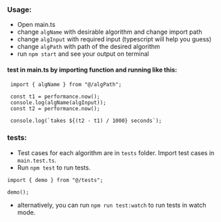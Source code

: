 ### Usage:

- Open main.ts
- change `algName` with desirable algorithm and change import path
- change `algInput` with required input (typescript will help you guess)
- change `algPath` with path of the desired algorithm
- run `npm start` and see your output on terminal

#### test in main.ts by importing function and running like this:

```
 import { algName } from "@/algPath";

 const t1 = performance.now();
 console.log(algName(algInput));
 const t2 = performance.now();

 console.log(`takes ${(t2 - t1) / 1000} seconds`);
```

### tests:

- Test cases for each algorithm are in `tests` folder. Import test cases in `main.test.ts`.
- Run `npm test` to run tests.

```
import { demo } from "@/tests";

demo();

```

- alternatively, you can run `npm run test:watch` to run tests in watch mode.
